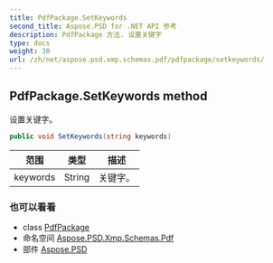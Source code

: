 ```yaml
---
title: PdfPackage.SetKeywords
second_title: Aspose.PSD for .NET API 参考
description: PdfPackage 方法. 设置关键字
type: docs
weight: 30
url: /zh/net/aspose.psd.xmp.schemas.pdf/pdfpackage/setkeywords/
---
```

## PdfPackage.SetKeywords method

设置关键字。

```csharp
public void SetKeywords(string keywords)
```

| 范围 | 类型 | 描述 |
| --- | --- | --- |
| keywords | String | 关键字。 |

### 也可以看看

* class [PdfPackage](../)
* 命名空间 [Aspose.PSD.Xmp.Schemas.Pdf](../../pdfpackage/)
* 部件 [Aspose.PSD](../../../)



